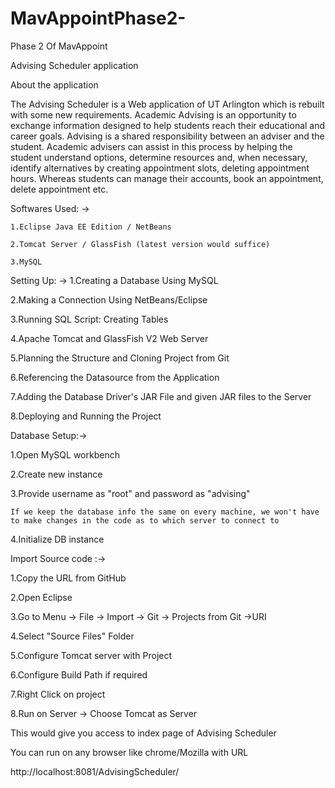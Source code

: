 # MavAppointPhase2-

Phase 2 Of MavAppoint

Advising Scheduler application

About the application

The Advising Scheduler is a Web application of UT Arlington which is rebuilt with some new requirements. Academic Advising is an opportunity to exchange information designed to help students reach their educational and career goals. Advising is a shared responsibility between an adviser and the student. Academic advisers can assist in this process by helping the student understand options, determine resources and, when necessary, identify alternatives by creating appointment slots, deleting appointment hours. Whereas students can manage their accounts, book an appointment, delete appointment etc.

Softwares Used: ->

	1.Eclipse Java EE Edition / NetBeans

  	2.Tomcat Server / GlassFish (latest version would suffice)

  	3.MySQL

Setting Up: ->
   1.Creating a Database Using MySQL 

   2.Making a Connection Using NetBeans/Eclipse

   3.Running SQL Script: Creating Tables 

   4.Apache Tomcat and GlassFish V2 Web Server

   5.Planning the Structure and Cloning Project from Git

   6.Referencing the Datasource from the Application

   7.Adding the Database Driver's JAR File  and given JAR files to the Server

   8.Deploying and Running the Project

Database Setup:-> 

   1.Open MySQL workbench

   2.Create new instance

   3.Provide username as "root" and password as "advising"

    If we keep the database info the same on every machine, we won't have to make changes in the code as to which server to connect to

   4.Initialize DB instance

Import Source code :->

   1.Copy the URL from GitHub 

   2.Open Eclipse 

   3.Go to Menu → File → Import → Git → Projects from Git →URI

   4.Select "Source Files" Folder

   5.Configure Tomcat server with Project

   6.Configure Build Path if required

   7.Right Click on project 

   8.Run on Server → Choose Tomcat as Server

This would give you access to index page of Advising Scheduler

You can run on any browser like chrome/Mozilla with URL

  http://localhost:8081/AdvisingScheduler/



